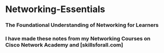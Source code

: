 # Networking-Essentials
### The Foundational Understanding of Networking for Learners

### I have made these notes from my Networking Courses on Cisco Network Academy and [skillsforall.com]
